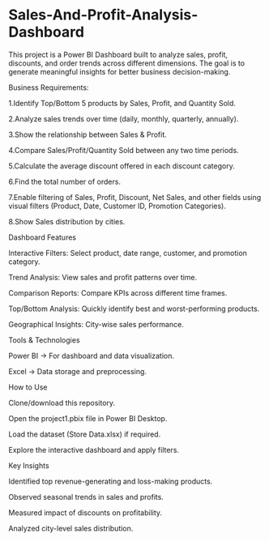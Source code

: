 # Sales-And-Profit-Analysis-Dashboard
This project is a Power BI Dashboard built to analyze sales, profit, discounts, and order trends across different dimensions. The goal is to generate meaningful insights for better business decision-making.

 Business Requirements:

1.Identify Top/Bottom 5 products by Sales, Profit, and Quantity Sold.

2.Analyze sales trends over time (daily, monthly, quarterly, annually).

3.Show the relationship between Sales & Profit.

4.Compare Sales/Profit/Quantity Sold between any two time periods.

5.Calculate the average discount offered in each discount category.

6.Find the total number of orders.

7.Enable filtering of Sales, Profit, Discount, Net Sales, and other fields using visual filters (Product, Date, Customer ID, Promotion Categories).

8.Show Sales distribution by cities.

 Dashboard Features

Interactive Filters: Select product, date range, customer, and promotion category.

Trend Analysis: View sales and profit patterns over time.

Comparison Reports: Compare KPIs across different time frames.

Top/Bottom Analysis: Quickly identify best and worst-performing products.

Geographical Insights: City-wise sales performance.

Tools & Technologies

Power BI → For dashboard and data visualization.

Excel → Data storage and preprocessing.

 How to Use

Clone/download this repository.

Open the project1.pbix file in Power BI Desktop.

Load the dataset (Store Data.xlsx) if required.

Explore the interactive dashboard and apply filters.

 Key Insights

Identified top revenue-generating and loss-making products.

Observed seasonal trends in sales and profits.

Measured impact of discounts on profitability.

Analyzed city-level sales distribution.
